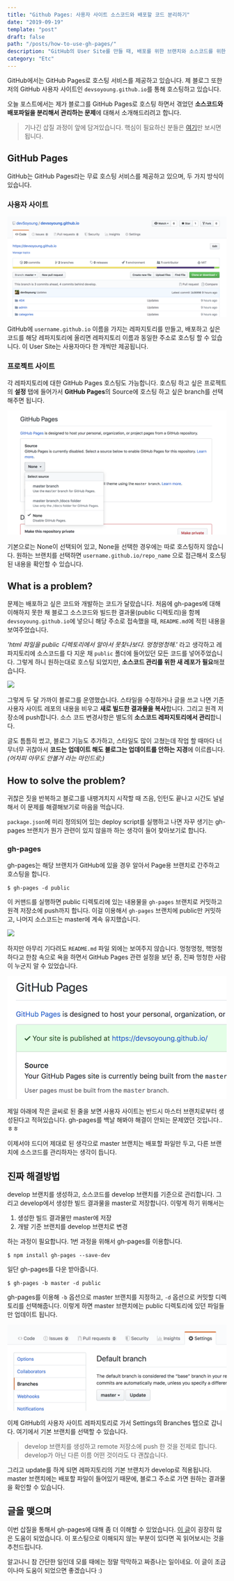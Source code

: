 ```yaml
---
title: "Github Pages: 사용자 사이트 소스코드와 배포할 코드 분리하기"
date: "2019-09-19"
template: "post"
draft: false
path: "/posts/how-to-use-gh-pages/"
description: "GitHub의 User Site를 만들 때, 배포를 위한 브랜치와 소스코드를 위한 브랜치 구분 방법을 정리한 글입니다."
category: "Etc"
---
```


GitHub에서는 GitHub Pages로 호스팅 서비스를 제공하고 있습니다. 제 블로그 또한 저의 GitHub 사용자 사이트인 `devsoyoung.github.io`를 통해 호스팅하고 있습니다. 

오늘 포스트에서는 제가 블로그를 GitHub Pages로 호스팅 하면서 겪었던 **소스코드와 배포파일을 분리해서 관리하는 문제**에 대해서 소개해드리려고 합니다.

> 기나긴 삽질 과정이 앞에 담겨있습니다. 핵심이 필요하신 분들은 [여기](#진짜-해결방법)만 보시면 됩니다.

## GitHub Pages
GitHub는 GitHub Pages라는 무료 호스팅 서비스를 제공하고 있으며, 두 가지 방식이 있습니다.

### 사용자 사이트

![user site github](../image/2019-09-19-gh-pages/github_user_site.jpeg)

GitHub에 `username.github.io` 이름을 가지는 레파지토리를 만들고, 배포하고 싶은 코드를 해당 레파지토리에 올리면 레파지토리 이름과 동일한 주소로 호스팅 할 수 있습니다. 이 User Site는 사용자마다 한 개씩만 제공됩니다.

### 프로젝트 사이트
각 레파지토리에 대한 GitHub Pages 호스팅도 가능합니다. 호스팅 하고 싶은 프로젝트의 **설정** 탭에 들어가서 **GitHub Pages**의 Source에 호스팅 하고 싶은 branch를 선택해주면 됩니다. 

![directory pages](../image/2019-09-19-gh-pages/directory_pages.jpeg)

기본으로는 None이 선택되어 있고, None을 선택한 경우에는 따로 호스팅하지 않습니다. 원하는 브랜치를 선택하면 `username.github.io/repo_name` 으로 접근해서 호스팅 된 내용을 확인할 수 있습니다.

## What is a problem?
문제는 배포하고 싶은 코드와 개발하는 코드가 달랐습니다. 처음에 gh-pages에 대해 이해하지 못한 채 블로그 소스코드와 빌드한 결과물(public 디렉토리)을 함께 `devsoyoung.github.io`에 넣으니 해당 주소로 접속했을 때, `README.md`에 적힌 내용을 보여주었습니다.

*'html 파일을 public 디렉토리에서 알아서 못찾나보다. 멍청멍청해.'* 라고 생각하고 레파지토리에 소스코드를 다 지운 채 `public` 폴더에 들어있던 모든 코드를 넣어주었습니다. 그렇게 하니 원하는대로 호스팅 되었지만, **소스코드 관리를 위한 새 레포가 필요**해졌습니다.

<img style="width: 350px; margin: auto;" src="http://img.etoday.co.kr/pto_db/2017/12/600/20171207101020_1161387_600_462.jpg" />

그렇게 두 달 가까이 블로그를 운영했습니다. 스타일을 수정하거나 글을 쓰고 나면 기존 사용자 사이트 레포의 내용을 비우고 **새로 빌드한 결과물을 복사**합니다. 그리고 원격 저장소에 push합니다. 소스 코드 변경사항은 별도의 **소스코드 레파지토리에서 관리**합니다.

글도 틈틈히 썼고, 블로그 기능도 추가하고, 스타일도 많이 고쳤는데 작업 할 때마다 너무너무 귀찮아서 **코드는 업데이트 해도 블로그는 업데이트를 안하는 지경**에 이르릅니다. *(어차피 아무도 안볼거 라는 마인드로;)*

## How to solve the problem?
귀찮은 짓을 반복하고 블로그를 내팽겨치지 시작할 때 즈음, 인턴도 끝나고 시간도 널널해서 이 문제를 해결해보기로 마음을 먹습니다. 

`package.json`에 미리 정의되어 있는 deploy script를 실행하고 나면 자꾸 생기는 gh-pages 브랜치가 뭔가 관련이 있지 않을까 하는 생각이 들어 찾아보기로 합니다. 

### gh-pages
gh-pages는 해당 브랜치가 GitHub에 있을 경우 알아서 Page용 브랜치로 간주하고 호스팅을 합니다.

```
$ gh-pages -d public
```

이 커맨드를 실행하면 public 디렉토리에 있는 내용물을 `gh-pages` 브랜치로 커밋하고 원격 저장소에 push까지 합니다. 이걸 이용해서 `gh-pages` 브랜치에 public만 커밋하고, 나머지 소스코드는 master에 계속 유지했습니다.

<img style="width: 350px; margin: auto;" src="http://jjal.today/data/file/gallery/athumb-30825364_93Z7ARjK_7eb22899602ebe1214a045e6d2288923329f34a0.png" />

하지만 아무리 기다려도 `README.md` 파일 외에는 보여주지 않습니다. 멍청멍청, 핵멍청하다고 한참 속으로 욕을 하면서 GitHub Pages 관련 설정을 보던 중, 진짜 멍청한 사람이 누군지 알 수 있었습니다. 

![master branch](../image/2019-09-19-gh-pages/should_master_branch.jpeg)

제일 아래에 작은 글씨로 된 줄을 보면 사용자 사이트는 반드시 마스터 브랜치로부터 생성된다고 적혀있습니다. gh-pages를 백날 해봐야 해결이 안되는 문제였던 것입니다..ㅎㅎ

이제서야 드디어 제대로 된 생각으로 master 브랜치는 배포할 파일만 두고, 다른 브랜치에 소스코드를 관리하자는 생각이 듭니다.

## 진짜 해결방법

develop 브랜치를 생성하고, 소스코드를 develop 브랜치를 기준으로 관리합니다. 그리고 develop에서 생성한 빌드 결과물을 master로 저장합니다. 이렇게 하기 위해서는

1. 생성한 빌드 결과물만 master에 저장
2. 개발 기준 브랜치를 develop 브랜치로 변경

하는 과정이 필요합니다. 1번 과정을 위해서 gh-pages를 이용합니다.

```
$ npm install gh-pages --save-dev
```

일단 gh-pages를 다운 받아줍니다.

```
$ gh-pages -b master -d public
```
gh-pages를 이용해 `-b` 옵션으로 master 브랜치를 지정하고, `-d` 옵션으로 커밋할 디렉토리를 선택해줍니다. 이렇게 하면 master 브랜치에는 public 디렉토리에 있던 파일들만 업데이트 됩니다.

![default branch](../image/2019-09-19-gh-pages/default_branch.jpeg)

이제 GitHub의 사용자 사이트 레파지토리로 가서 Settings의 Branches 탭으로 갑니다. 여기에서 기본 브랜치를 선택할 수 있습니다.

> develop 브랜치를 생성하고 remote 저장소에 push 한 것을 전제로 합니다. develop가 아닌 다른 이름 어떤 것이라도 다 괜찮습니다.

그리고 update를 하게 되면 레파지토리의 기본 브랜치가 develop로 적용됩니다. master 브랜치에는 배포할 파일이 들어있기 때문에, 블로그 주소로 가면 원하는 결과물을 확인할 수 있습니다.

## 글을 맺으며
이번 삽질을 통해서 gh-pages에 대해 좀 더 이해할 수 있었습니다. [이 글](https://medium.com/swlh/deploying-react-apps-to-github-pages-on-master-branch-creating-a-user-site-bc96c2a37dc8)이 굉장히 많은 도움이 되었습니다. 이 포스팅으로 이해되지 않는 부분이 있다면 꼭 읽어보시는 것을 추천드립니다. 

알고나니 참 간단한 일인데 모를 때에는 정말 막막하고 짜증나는 일이네요. 이 글이 조금이나마 도움이 되었으면 좋겠습니다 :)
